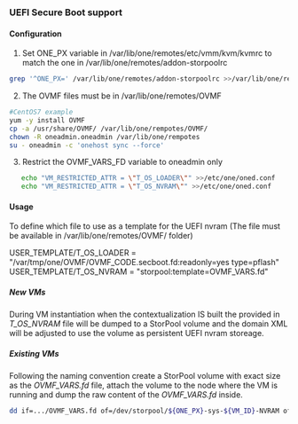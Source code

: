 ### UEFI Secure Boot support

#### Configuration

1. Set ONE_PX variable in /var/lib/one/remotes/etc/vmm/kvm/kvmrc to match the one in /var/lib/one/remotes/addon-storpoolrc

```bash
grep '^ONE_PX=' /var/lib/one/remotes/addon-storpoolrc >>/var/lib/one/remotes/etc/vmm/kvm/kvmr
```

2. The OVMF files must be in /var/lib/one/remotes/OVMF

```bash
#CentOS7 example
yum -y install OVMF
cp -a /usr/share/OVMF/ /var/lib/one/rempotes/OVMF/
chown -R oneadmin.oneadmin /var/lib/one/rempotes
su - oneadmin -c 'onehost sync --force'
```

3. Restrict the OVMF_VARS_FD variable to oneadmin only

```bash
   echo "VM_RESTRICTED_ATTR = \"T_OS_LOADER\"" >>/etc/one/oned.conf
   echo "VM_RESTRICTED_ATTR = \"T_OS_NVRAM\"" >>/etc/one/oned.conf
```

#### Usage


To define which file to use as a template for the UEFI nvram (The file must be available in /var/lib/one/remotes/OVMF/ folder)

USER_TEMPLATE/T_OS_LOADER = "/var/tmp/one/OVMF/OVMF_CODE.secboot.fd:readonly=yes type=pflash"
USER_TEMPLATE/T_OS_NVRAM = "storpool:template=OVMF_VARS.fd"


##### New VMs

During VM instantiation when the contextualization IS built the provided in *T_OS_NVRAM* file will be dumped to a StorPool volume and the domain XML will be adjusted to use the volume as persistent UEFI nvram storeage.


##### Existing VMs

Following the naming convention create a StorPool volume with exact size as the *OVMF_VARS.fd* file, attach the volume to the node where the VM is running and dump the raw content of the *OVMF_VARS.fd* inside.

```bash
dd if=.../OVMF_VARS.fd of=/dev/storpool/${ONE_PX}-sys-${VM_ID}-NVRAM oflag=direct
```
